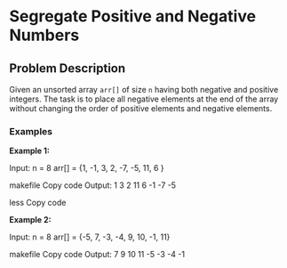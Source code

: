 # Segregate Positive and Negative Numbers

## Problem Description

Given an unsorted array `arr[]` of size `n` having both negative and positive integers. The task is to place all negative elements at the end of the array without changing the order of positive elements and negative elements.

### Examples

**Example 1:**

Input:
n = 8
arr[] = {1, -1, 3, 2, -7, -5, 11, 6 }

makefile
Copy code
Output:
1 3 2 11 6 -1 -7 -5

less
Copy code

**Example 2:**

Input:
n = 8
arr[] = {-5, 7, -3, -4, 9, 10, -1, 11}

makefile
Copy code
Output:
7 9 10 11 -5 -3 -4 -1
